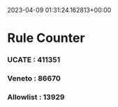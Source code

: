 2023-04-09 01:31:24.162813+00:00
# Rule Counter 
 ### UCATE : 411351

 ### Veneto : 86670

 ### Allowlist : 13929